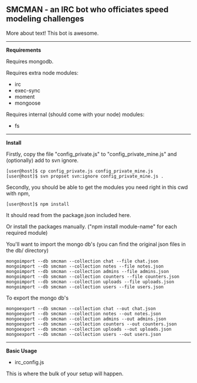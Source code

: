 SMCMAN - an IRC bot who officiates speed modeling challenges
---

More about text! This bot is awesome.

---
**Requirements**

Requires mongodb.

Requires extra node modules:
- irc
- exec-sync
- moment
- mongoose

Requires internal (should come with your node) modules:
- fs

---
**Install**

Firstly, copy the file "config_private.js" to "config_private_mine.js" and (optionally) add to svn ignore.

    [user@host]$ cp config_private.js config_private_mine.js
    [user@host]$ svn propset svn:ignore config_private_mine.js .

Secondly, you should be able to get the modules you need right in this cwd with npm, 

    [user@host]$ npm install

It should read from the package.json included here.

Or install the packages manually. ("npm install module-name" for each required module)

You'll want to import the mongo db's (you can find the original json files in the db/ directory)

    mongoimport --db smcman --collection chat --file chat.json
    mongoimport --db smcman --collection notes --file notes.json
    mongoimport --db smcman --collection admins --file admins.json
    mongoimport --db smcman --collection counters --file counters.json
    mongoimport --db smcman --collection uploads --file uploads.json
    mongoimport --db smcman --collection users --file users.json

To export the mongo db's

    mongoexport --db smcman --collection chat --out chat.json
    mongoexport --db smcman --collection notes --out notes.json 
    mongoexport --db smcman --collection admins --out admins.json 
    mongoexport --db smcman --collection counters --out counters.json
    mongoexport --db smcman --collection uploads --out uploads.json
    mongoexport --db smcman --collection users --out users.json

---
**Basic Usage**

- irc_config.js

This is where the bulk of your setup will happen. 

